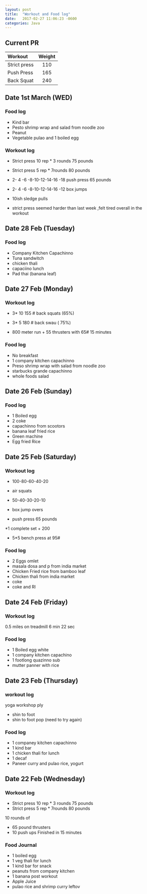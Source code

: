 ```yaml
---
layout: post
title:  "Workout and Food log"
date:   2017-02-27 11:06:23 -0600
categories: Java
---
```


## Current PR

|Workout |Weight  |
|:--------|:-------:|
|Strict press | 110 |
|Push Press |165|
|Back Squat | 240 |


## Date 1st March (WED)

### Food log
* Kind bar
* Pesto shrimp wrap and salad from noodle zoo
* Peanut 
* Vegetable pulao and 1 boiled egg

### Workout log

* Strict press 10  rep * 3 rounds  75 pounds
* Strict press  5 rep * 7rounds     80 pounds

 * 2- 4 -6 -8-10-12-14-16 -18 push press 65 pounds 
 * 2- 4 -6 -8-10-12-14-16 -12 box jumps
 
 * 10ish sledge pulls
 
 * strict press seemed harder than last week ,felt tired overall in the workout


## Date 28 Feb (Tuesday)

### Food log
* Company Kitchen Capachinno
* Tuna sandwitch
* chicken thali
* capaciino lunch
* Pad thai (banana leaf)

## Date 27 Feb (Monday)

### Workout log
* 3* 10  155 # back squats (65%)
* 3* 5  180 # back swau ( 75%)


* 800 meter run + 55 thrusters with 65# 15 minutes

### Food log
* No breakfast
* 1 company kitchen capachinno
* Preso shrimp wrap with salad from noodle zoo
* starbucks grande capachinno
* whole foods salad


## Date 26 Feb (Sunday)



### Food log
* 1 Boiled egg
* 2 coke
* capachinno from scootors
* banana leaf fried rice
* Green machine
* Egg fried Rice

## Date 25 Feb (Saturday)

### Workout log

* 100-80-60-40-20
* air squats

* 50-40-30-20-10
* box jump overs
* push press 65 pounds

*1 complete set + 200

* 5*5 bench press at 95#


### Food log
* 2 Eggs omlet
* masala dosa and p from india market
* Chicken Fried rice from bamboo leaf
* Chicken thali from india market
* coke
* coke and Rl


## Date 24 Feb (Friday)


### Workout log
0.5 miles on treadmill  6 min 22 sec



### Food log
* 1 Boiled egg white
* 1 company kitchen capachino
* 1 footlong quazinno sub
* mutter panner with rice




## Date 23 Feb (Thursday)


### workout log
 yoga workshop ply
* shin to foot
* shin to foot pop (need to try again)



### Food log

* 1 companey kitchen capachinno
* 1 kind bar 
* 1 chicken thali for lunch
* 1 decaf
* Paneer curry and pulao rice, yogurt


## Date 22 Feb (Wednesday)


### Workout log

* Strict press 10  rep * 3 rounds  75 pounds
* Strict press  5 rep * 7rounds     80 pounds

10 rounds of 

* 65 pound thrusters
* 10 push ups 
Finished in 15 minutes


### Food Journal 

* 1 boiled egg
* 1 veg thali for lunch
* 1 kind bar for snack 
* peanuts from company kitchen
* 1 banana post workout
* Apple Juice
* pulao rice and shrimp curry leftov